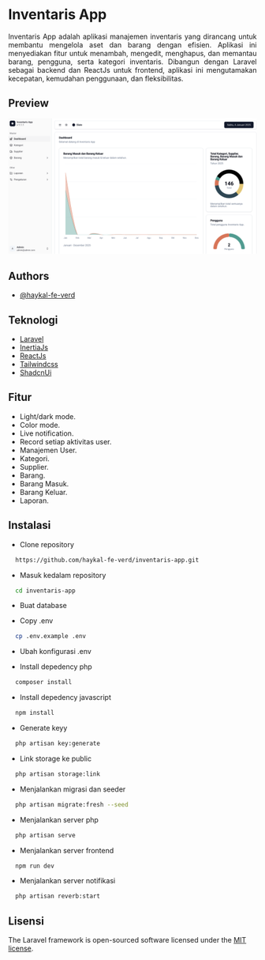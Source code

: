 # Inventaris App

<p align="justify">Inventaris App adalah aplikasi manajemen inventaris yang dirancang untuk membantu mengelola aset dan barang dengan efisien. Aplikasi ini menyediakan fitur untuk menambah, mengedit, menghapus, dan memantau barang, pengguna, serta kategori inventaris. Dibangun dengan Laravel sebagai backend dan ReactJs untuk frontend, aplikasi ini mengutamakan kecepatan, kemudahan penggunaan, dan fleksibilitas.
</p>

## Preview

![Preview](./public/preview1.png)

## Authors

- [@haykal-fe-verd](https://github.com/haykal-fe-verd)

## Teknologi

- [Laravel](https://laravel.com/)
- [InertiaJs](https://inertiajs.com/)
- [ReactJs](https://react.dev/)
- [Tailwindcss](https://tailwindcss.com/)
- [ShadcnUi](https://ui.shadcn.com/)

## Fitur

- Light/dark mode.
- Color mode.
- Live notification.
- Record setiap aktivitas user.
- Manajemen User.
- Kategori.
- Supplier.
- Barang.
- Barang Masuk.
- Barang Keluar.
- Laporan.

## Instalasi

- Clone repository

```bash
  https://github.com/haykal-fe-verd/inventaris-app.git
```

- Masuk kedalam repository

```bash
  cd inventaris-app
```

- Buat database

- Copy .env

```bash
  cp .env.example .env
```

- Ubah konfigurasi .env

- Install depedency php

```bash
  composer install
```

- Install depedency javascript

```bash
  npm install
```

- Generate keyy

```bash
  php artisan key:generate
```

- Link storage ke public

```bash
  php artisan storage:link
```

- Menjalankan migrasi dan seeder

```bash
  php artisan migrate:fresh --seed
```

- Menjalankan server php

```bash
  php artisan serve
```

- Menjalankan server frontend

```bash
  npm run dev
```

- Menjalankan server notifikasi

```bash
  php artisan reverb:start
```

## Lisensi

The Laravel framework is open-sourced software licensed under the [MIT license](https://opensource.org/licenses/MIT).
